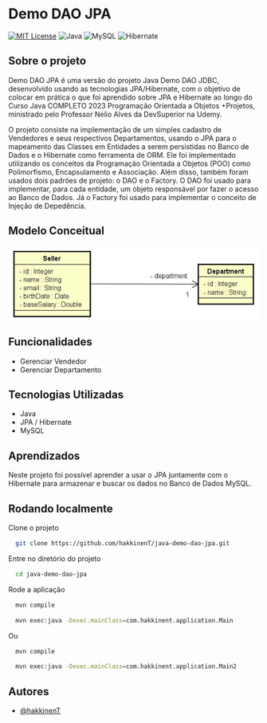 # Demo DAO JPA 

[![MIT License](https://img.shields.io/badge/License-MIT-green.svg?style=for-the-badge)](https://github.com/hakkinenT/java-demo-dao-jpa/blob/master/LICENSE) 
![Java](https://img.shields.io/badge/java-%23ED8B00.svg?style=for-the-badge&logo=openjdk&logoColor=white)
![MySQL](https://img.shields.io/badge/mysql-%2300f.svg?style=for-the-badge&logo=mysql&logoColor=white)
![Hibernate](https://img.shields.io/badge/Hibernate-59666C?style=for-the-badge&logo=Hibernate&logoColor=white)

## Sobre o projeto
Demo DAO JPA é uma versão do projeto Java Demo DAO JDBC, desenvolvido usando as tecnologias JPA/Hibernate, com o objetivo de colocar em prática o que foi aprendido sobre JPA e Hibernate ao longo do Curso Java COMPLETO 2023 Programação Orientada a Objetos +Projetos, ministrado pelo Professor Nelio Alves da DevSuperior na Udemy.

O projeto consiste na implementação de um simples cadastro de Vendedores e seus respectivos Departamentos, usando o JPA para o mapeamento das Classes em Entidades a serem persistidas no Banco de Dados e o Hibernate como ferramenta de ORM. Ele foi implementado utilizando os conceitos da Programação Orientada a Objetos (POO) como Polimorfismo, Encapsulamento e Associação. Além disso, também foram usados dois padrões de projeto: o DAO e o Factory. O DAO foi usado para implementar, para cada entidade, um objeto responsável por fazer o acesso ao Banco de Dados. Já o Factory foi usado para implementar o conceito de Injeção de Depedência.

## Modelo Conceitual
![Modelo Conceitual](https://github.com/hakkinenT/assets/blob/master/java-projects/java-jdbc/modelo-conceitual-projeto.png)

## Funcionalidades

- Gerenciar Vendedor
- Gerenciar Departamento


## Tecnologias Utilizadas
- Java
- JPA / Hibernate
- MySQL

## Aprendizados

Neste projeto foi possível aprender a usar o JPA juntamente com o Hibernate para armazenar e buscar os dados no Banco de Dados MySQL.


## Rodando localmente

Clone o projeto

```bash
  git clone https://github.com/hakkinenT/java-demo-dao-jpa.git
```

Entre no diretório do projeto

```bash
  cd java-demo-dao-jpa
```

Rode a aplicação

```bash
  mvn compile
```

```bash
  mvn exec:java -Dexec.mainClass=com.hakkinent.application.Main
```

Ou

```bash
  mvn compile
```

```bash
  mvn exec:java -Dexec.mainClass=com.hakkinent.application.Main2
```


## Autores

- [@hakkinenT](https://github.com/hakkinenT)
